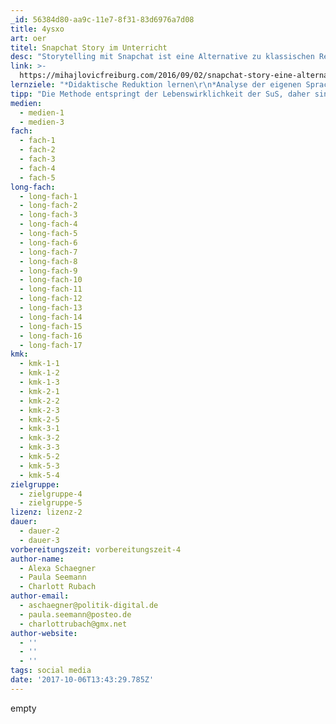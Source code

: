 ```yaml
---
_id: 56384d80-aa9c-11e7-8f31-83d6976a7d08
title: 4ysxo
art: oer
titel: Snapchat Story im Unterricht
desc: "Storytelling mit Snapchat ist eine Alternative zu klassischen Referaten und Präsentationen.\r\nGeeignete Themen werden durch durch eine Story, bestehend aus mehreren 10 Sekunden Snaps (kurze Videos) aufbereitet und illustriert. Die Methode eignet sich für Einzel- oder Gruppenarbeit."
link: >-
  https://mihajlovicfreiburg.com/2016/09/02/snapchat-story-eine-alternative-zum-klassischen-referat/
lernziele: "*Didaktische Reduktion lernen\r\n*Analyse der eigenen Sprache, Gestik, Mimik\r\n*Rhetorische Fähigkeiten verbessern \r\n*Kollaborative Auseinandersetzung mit Themen\r\n*Kreative Aufbereitung von Inhalten und Themen \r\n*Austausch, Reflexion über Themen"
tipp: "Die Methode entspringt der Lebenswirklichkeit der SuS, daher sind sie mit der Nutzung vertraut und der Einsatz der App im Unterricht hat einen motivierenden Charakter.\r\nAuch stille und introvertierteren SuS können sich so an Präsentationen (mit oder ohne Publikum) herantasten. Besonders empfehlenswert ist die Methode für die Fachbereiche Geschichte & Gesellschaft, kulturelle Bildung und Sprachen. \r\nDie Frage des Urheberrechts der verwendeten Inhalte sollte vorherthematisiert werden. \r\nZur Vorbereitung empfiehlt sich der \r\n[Blogartikel] (http://blog.patrickbreitenbach.de/content-creation-snapchat-bildung-formatentwicklung/) von Patrick Breitenbach."
medien:
  - medien-1
  - medien-3
fach:
  - fach-1
  - fach-2
  - fach-3
  - fach-4
  - fach-5
long-fach:
  - long-fach-1
  - long-fach-2
  - long-fach-3
  - long-fach-4
  - long-fach-5
  - long-fach-6
  - long-fach-7
  - long-fach-8
  - long-fach-9
  - long-fach-10
  - long-fach-11
  - long-fach-12
  - long-fach-13
  - long-fach-14
  - long-fach-15
  - long-fach-16
  - long-fach-17
kmk:
  - kmk-1-1
  - kmk-1-2
  - kmk-1-3
  - kmk-2-1
  - kmk-2-2
  - kmk-2-3
  - kmk-2-5
  - kmk-3-1
  - kmk-3-2
  - kmk-3-3
  - kmk-5-2
  - kmk-5-3
  - kmk-5-4
zielgruppe:
  - zielgruppe-4
  - zielgruppe-5
lizenz: lizenz-2
dauer:
  - dauer-2
  - dauer-3
vorbereitungszeit: vorbereitungszeit-4
author-name:
  - Alexa Schaegner
  - Paula Seemann
  - Charlott Rubach
author-email:
  - aschaegner@politik-digital.de
  - paula.seemann@posteo.de
  - charlottrubach@gmx.net
author-website:
  - ''
  - ''
  - ''
tags: social media
date: '2017-10-06T13:43:29.785Z'
---
```

empty

